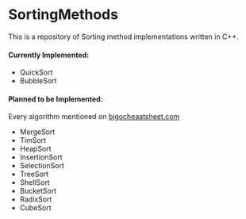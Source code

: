 # SortingMethods  

This is a repository of Sorting method implementations written in C++.  

#### Currently Implemented:  

- QuickSort  
- BubbleSort  

#### Planned to be Implemented:  
Every algorithm mentioned on [bigocheaatsheet.com](bigocheatsheet.com)  

- MergeSort  
- TimSort  
- HeapSort  
- InsertionSort  
- SelectionSort  
- TreeSort  
- ShellSort  
- BucketSort  
- RadixSort  
- CubeSort  
